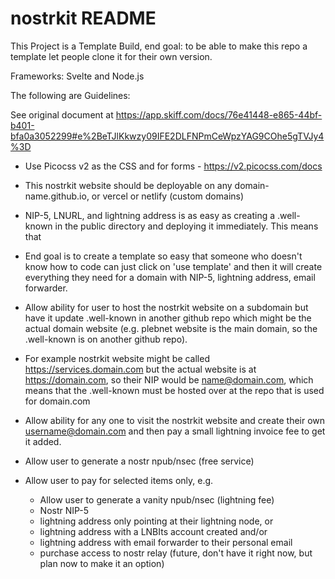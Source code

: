 # nostrkit README 

This Project is a Template Build, end goal: to be able to make this repo a template let people clone it for their own version.

Frameworks: Svelte and Node.js

The following are Guidelines: 


See original document at 
https://app.skiff.com/docs/76e41448-e865-44bf-b401-bfa0a3052299#e%2BeTJlKkwzy09IFE2DLFNPmCeWpzYAG9COhe5gTVJy4%3D

- Use Picocss v2 as the CSS and for forms - https://v2.picocss.com/docs
- This nostrkit website should be deployable on any domain-name.github.io, or vercel or netlify (custom domains)
-  NIP-5, LNURL, and lightning address is as easy as creating a .well-known in the public directory and deploying it immediately. This means that

- End goal is to create a template so easy that someone who doesn't know how to code can just click on 'use template' and then it will create everything they need for a domain with NIP-5, lightning address, email forwarder.
- Allow ability for user to host the nostrkit website on a subdomain but have it update .well-known in another github repo which might be the actual domain website (e.g. plebnet website is the main domain, so the .well-known is on another github repo).

- For example nostrkit website might be called https://services.domain.com but the actual website is at https://domain.com, so their NIP would be name@domain.com, which means that the .well-known must be hosted over at the repo that is used for domain.com 
  
- Allow ability for any one to visit the nostrkit website and create their own username@domain.com and then pay a small lightning invoice fee to get it added.

- Allow user to generate a nostr npub/nsec (free service)
- Allow user to pay for selected items only, e.g.
  - Allow user to generate a vanity npub/nsec (lightning fee)
  - Nostr NIP-5
  - lightning address only pointing at their lightning node, or 
  - lightning address with a LNBIts account created and/or 
  - lightning address with email forwarder to their personal email
  - purchase access to nostr relay (future, don't have it right now, but plan now to make it an option)
 
    
